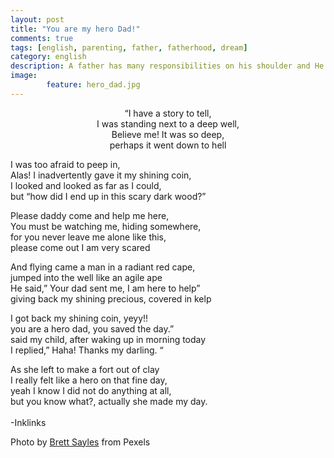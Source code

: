 ```yaml
---
layout: post
title: "You are my hero Dad!"
comments: true
tags: [english, parenting, father, fatherhood, dream]
category: english
description: A father has many responsibilities on his shoulder and He is always the first hero of a girl. This poem engraves such priceless father-daughter bond along with its own flavoured fun. You will surely love it.
image: 
        feature: hero_dad.jpg
---
```

<p align="center">
“I have a story to tell,<br/> 
I was standing next to a deep well,<br/>
Believe me! It was so deep,<br/>
perhaps it went down to hell<br/>

I was too afraid to peep in,<br/>
Alas! I inadvertently gave it my shining coin,<br/>
I looked and looked as far as I could,<br/>
but “how did I end up in this scary dark wood?”<br/>

Please daddy come and help me here, <br/>
You must be watching me, hiding somewhere,<br/>
for you never leave me alone like this,<br/>
please come out I am very scared<br/>

And flying came a man in a radiant red cape,<br/>
jumped into the well like an agile ape<br/>
He said,” Your dad sent me, I am here to help”<br/>
giving back my shining precious, covered in kelp<br/>


I got back my shining coin, yeyy!!<br/> 
you are a hero dad, you saved the day.”<br/>
said my child, after waking up in morning today<br/>
I replied,” Haha! Thanks my darling. “<br/>

As she left to make a fort out of clay<br/>
I really felt like a hero on that fine day,<br/>
yeah I know I did not do anything at all,<br/>
but you know what?, actually she made my day.<br/>
<br />
-Inklinks<br />

Photo by [Brett Sayles](//www.pexels.com/@brett-sayles) from Pexels

</p>